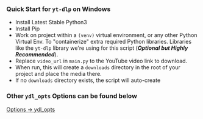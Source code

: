 ### Quick Start for `yt-dlp` on Windows
- Install Latest Stable Python3
- Install Pip
- Work on project within a `(venv)` virtual environment, or any other Python Virtual Env. To "containerize" extra required Python libraries. Libraries like the `yt-dlp` library we're using for this script (***Optional but Highly Recommended***).
- Replace `video_url` in `main.py` to the YouTube video link to download.
- When run, this will create a `downloads` directory in the root of your project and place the media there.
- If no `downloads` directory exists, the script will auto-create

### Other `ydl_opts` Options can be found below
[Options → ydl_opts](https://github.com/yt-dlp/yt-dlp/blob/master/yt_dlp/options.py#L142)
